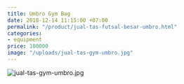 ```yaml
---
title: Umbro Gym Bag
date: 2018-12-14 11:15:00 +07:00
permalink: "/product/jual-tas-futsal-besar-umbro.html"
categories:
- equipment
price: 100000
image: "/uploads/jual-tas-gym-umbro.jpg"
---
```


![jual-tas-gym-umbro.jpg](/uploads/jual-tas-gym-umbro.jpg)